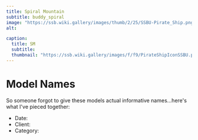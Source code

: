 ```yaml
---
title: Spiral Mountain
subtitle: buddy_spiral
image: "https://ssb.wiki.gallery/images/thumb/2/25/SSBU-Pirate_Ship.png/800px-SSBU-Pirate_Ship.png"
alt:

caption:
  title: SM
  subtitle: 
  thumbnail: "https://ssb.wiki.gallery/images/f/f9/PirateShipIconSSBU.png"
---
```

# Model Names
So someone forgot to give these models actual informative names...here's what I've pieced together:

- Date: 
- Client: 
- Category: 